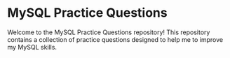 # MySQL Practice Questions

Welcome to the MySQL Practice Questions repository! This repository contains a collection of practice questions designed to help me to improve my MySQL skills. 
